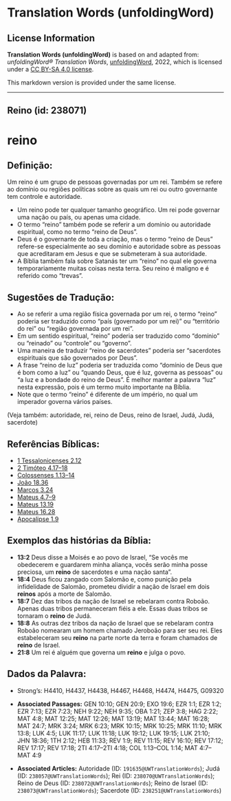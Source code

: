 # Translation Words (unfoldingWord)

## License Information

**Translation Words (unfoldingWord)** is based on and adapted from: _unfoldingWord® Translation Words_, [unfoldingWord](https://unfoldingword.org/utw), 2022, which is licensed under a [CC BY-SA 4.0 license](https://creativecommons.org/licenses/by-sa/4.0/legalcode.en).

This markdown version is provided under the same license.



--------------------------------

## Reino (id: 238071)

reino
=====

Definição:
----------

Um reino é um grupo de pessoas governadas por um rei. Também se refere ao domínio ou regiões políticas sobre as quais um rei ou outro governante tem controle e autoridade.

* Um reino pode ter qualquer tamanho geográfico. Um rei pode governar uma nação ou país, ou apenas uma cidade.
* O termo “reino” também pode se referir a um domínio ou autoridade espiritual, como no termo “reino de Deus”.
* Deus é o governante de toda a criação, mas o termo “reino de Deus” refere\-se especialmente ao seu domínio e autoridade sobre as pessoas que acreditaram em Jesus e que se submeteram à sua autoridade.
* A Bíblia também fala sobre Satanás ter um “reino” no qual ele governa temporariamente muitas coisas nesta terra. Seu reino é maligno e é referido como “trevas”.

Sugestões de Tradução:
----------------------

* Ao se referir a uma região física governada por um rei, o termo “reino” poderia ser traduzido como “país (governado por um rei)” ou “território do rei” ou “região governada por um rei”.
* Em um sentido espiritual, “reino” poderia ser traduzido como “domínio” ou “reinado” ou “controle” ou “governo”.
* Uma maneira de traduzir “reino de sacerdotes” poderia ser “sacerdotes espirituais que são governados por Deus”.
* A frase “reino de luz” poderia ser traduzida como “domínio de Deus que é bom como a luz” ou “quando Deus, que é luz, governa as pessoas” ou “a luz e a bondade do reino de Deus”. É melhor manter a palavra “luz” nesta expressão, pois é um termo muito importante na Bíblia.
* Note que o termo “reino” é diferente de um império, no qual um imperador governa vários países.

(Veja também: autoridade, rei, reino de Deus, reino de Israel, Judá, Judá, sacerdote)

Referências Bíblicas:
---------------------

* [1 Tessalonicenses 2\.12](https://ref.ly/1Thess2:12)
* [2 Timóteo 4\.17–18](https://ref.ly/2Tim4:17-2Tim4:18)
* [Colossenses 1\.13–14](https://ref.ly/Col1:13-Col1:14)
* [João 18\.36](https://ref.ly/John18:36)
* [Marcos 3\.24](https://ref.ly/Mark3:24)
* [Mateus 4\.7–9](https://ref.ly/Matt4:7-Matt4:9)
* [Mateus 13\.19](https://ref.ly/Matt13:19)
* [Mateus 16\.28](https://ref.ly/Matt16:28)
* [Apocalipse 1\.9](https://ref.ly/Rev1:9)

Exemplos das histórias da Bíblia:
---------------------------------

* **13:2** Deus disse a Moisés e ao povo de Israel, “Se vocês me obedecerem e guardarem minha aliança, vocês serão minha posse preciosa, um **reino** de sacerdotes e uma nação santa”.
* **18:4** Deus ficou zangado com Salomão e, como punição pela infidelidade de Salomão, prometeu dividir a nação de Israel em dois **reinos** após a morte de Salomão.
* **18:7** Dez das tribos da nação de Israel se rebelaram contra Roboão. Apenas duas tribos permaneceram fiéis a ele. Essas duas tribos se tornaram o **reino** de Judá.
* **18:8** As outras dez tribos da nação de Israel que se rebelaram contra Roboão nomearam um homem chamado Jeroboão para ser seu rei. Eles estabeleceram seu **reino** na parte norte da terra e foram chamados de **reino** de Israel.
* **21:8** Um rei é alguém que governa um **reino** e julga o povo.

Dados da Palavra:
-----------------

* Strong’s: H4410, H4437, H4438, H4467, H4468, H4474, H4475, G09320

* **Associated Passages:** GEN 10:10; GEN 20:9; EXO 19:6; EZR 1:1; EZR 1:2; EZR 7:13; EZR 7:23; NEH 9:22; NEH 9:35; OBA 1:21; ZEP 3:8; HAG 2:22; MAT 4:8; MAT 12:25; MAT 12:26; MAT 13:19; MAT 13:44; MAT 16:28; MAT 24:7; MRK 3:24; MRK 6:23; MRK 10:15; MRK 10:25; MRK 11:10; MRK 13:8; LUK 4:5; LUK 11:17; LUK 11:18; LUK 19:12; LUK 19:15; LUK 21:10; JHN 18:36; 1TH 2:12; HEB 11:33; REV 1:9; REV 11:15; REV 16:10; REV 17:12; REV 17:17; REV 17:18; 2TI 4:17–2TI 4:18; COL 1:13–COL 1:14; MAT 4:7–MAT 4:9
* **Associated Articles:** Autoridade (ID: `191635@UWTranslationWords`); Judá (ID: `238057@UWTranslationWords`); Rei (ID: `238070@UWTranslationWords`); Reino de Deus (ID: `238072@UWTranslationWords`); Reino de Israel (ID: `238073@UWTranslationWords`); Sacerdote (ID: `238251@UWTranslationWords`)

